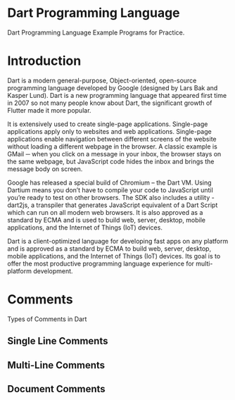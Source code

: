 # Dart Programming Language

Dart Programming Language Example Programs for Practice.

# Introduction
Dart is a modern general-purpose, Object-oriented, open-source programming language developed by Google (designed by Lars Bak and Kasper Lund). Dart is a new programming language that appeared first time in 2007 so not many people know about Dart, the significant growth of Flutter made it more popular.

It is extensively used to create single-page applications. Single-page applications apply only to websites and web applications. Single-page applications enable navigation between different screens of the website without loading a different webpage in the browser. A classic example is GMail ─ when you click on a message in your inbox, the browser stays on the same webpage, but JavaScript code hides the inbox and brings the message body on screen.

Google has released a special build of Chromium – the Dart VM. Using Dartium means you don’t have to compile your code to JavaScript until you’re ready to test on other browsers. The SDK also includes a utility -dart2js, a transpiler that generates JavaScript equivalent of a Dart Script which can run on all modern web browsers.
It is also approved as a standard by ECMA and is used to build web, server, desktop, mobile applications, and the Internet of Things (IoT) devices.

Dart is a client-optimized language for developing fast apps on any platform and is approved as a standard by ECMA to build web, server, desktop, mobile applications, and the Internet of Things (IoT) devices. Its goal is to offer the most productive programming language experience for multi-platform development.

# Comments
Types of Comments in Dart
## Single Line Comments
## Multi-Line Comments
## Document Comments
###
####

[//]: # (To Be Continued...)

[//]: # (Syntax for Comments in MarkDown)

[comment]: <> (This is a comment, it will not be included)
[comment]: <> (in  the output file unless you use it in)
[comment]: <> (a reference style link.)

[//]: <> (This is also a comment.)

[//]: # (This may be the most platform independent comment)
